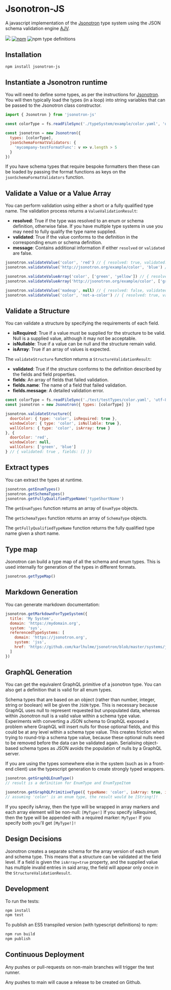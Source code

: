 # Jsonotron-JS

A javascript implementation of the [Jsonotron](https://github.com/karlhulme/jsonotron) type system using the JSON schema validation engine [AJV](https://ajv.js.org/).

![](https://github.com/karlhulme/jsonotron/workflows/CD/badge.svg)
[![npm](https://img.shields.io/npm/v/jsonotron-js.svg)](https://www.npmjs.com/package/jsonotron-js)
![npm type definitions](https://img.shields.io/npm/types/typescript)


## Installation

```bash
npm install jsonotron-js
```


## Instantiate a Jsonotron runtime

You will need to define some types, as per the instructions for [Jsonotron](https://github.com/karlhulme/jsonotron).  You will then typically load the types (in a loop) into string variables that can be passed to the Jsonotron class constructor.

```javascript
import { Jsonotron } from 'jsonotron-js'

const colorType = fs.readFileSync('./typeSystem/example/color.yaml', 'utf-8')

const jsonotron = new Jsonotron({
  types: [colorType],
  jsonSchemaFormatValidators: {
    'mycompany-testFormatFunc': v => v.length > 5
  }
})
```

If you have schema types that require bespoke formatters then these can be loaded by passing the format functions as keys on the `jsonSchemaFormatValidators` function.


## Validate a Value or a Value Array

You can perform validation using either a short or a fully qualified type name.  The validation process returns a `ValueValidationResult`:

* **resolved**: True if the type was resolved to an enum or schema definition, otherwise false.  If you have multiple type systems in use you may need to fully qualify the type name supplied.
* **validated**: True if the value conforms to the definition in the corresponding enum or schema definition.
* **message**: Contains additional information if either `resolved` or `validated` are false.

```javascript
jsonotron.validateValue('color', 'red') // { resolved: true, validated: true }
jsonotron.validateValue('http://jsonotron.org/example/color', 'blue') // { resolved: true, validated: true }

jsonotron.validateValueArray('color', ['green', 'yellow']) // { resolved: true, validated: true }
jsonotron.validateValueArray('http://jsonotron.org/example/color', ['green', 'yellow']) // { resolved: true, validated: true }

jsonotron.validateValue('madeup', null) // { resolved: false, validated: false, message: ... }
jsonotron.validateValue('color', 'not-a-color') // { resolved: true, validated: false, message: ... }
```


## Validate a Structure

You can validate a structure by specifying the requirements of each field.

* **isRequired**: True if a value must be supplied for the structure to be valid.  Null is a supplied value, although it may not be acceptable.
* **isNullable**: True if a value can be null and the structure remain valid.
* **isArray**: True if an array of values is expected.

The `validateStructure` function returns a `StructureValidationResult`:

* **validated**: True if the structure conforms to the definition described by the fields and field properties.
* **fields**: An array of fields that failed validation.
* **fields.name**: The name of a field that failed validation.
* **fields.message**: A detailed validation error.

```javascript
const colorType = fs.readFileSync('./test/testTypes/color.yaml', 'utf-8')
const jsonotron = new Jsonotron({ types: [colorType] })

jsonotron.validateStructure({
  doorColor: { type: 'color', isRequired: true },
  windowColor: { type: 'color', isNullable: true },
  wallColors: { type: 'color', isArray: true }
}, {
  doorColor: 'red',
  windowColor: null,
  wallColors: ['green', 'blue']
} // { validated: true , fields: [] })
```


## Extract types

You can extract the types at runtime.  

```javascript
jsonotron.getEnumTypes()
jsonotron.getSchemaTypes()
jsonotron.getFullyQualifiedTypeName('typeShortName')
```

The `getEnumTypes` function returns an array of `EnumType` objects.

The `getSchemaTypes` function returns an array of `SchemaType` objects.

The `getFullyQualifiedTypeName` function returns the fully qualified type name given a short name.


## Type map

Jsonotron can build a type map of all the schema and enum types.  This is used internally for generation of the types in different formats.

```javascript
jsonotron.getTypeMap()
```


## Markdown Generation

You can generate markdown documentation:

```javascript
jsonotron.getMarkdownForTypeSystem({
  title: 'My System',
  domain: 'https://mydomain.org',
  system: 'sys',
  referencedTypeSystems: [
    domain: 'https://jsonotron.org',
    system: 'jss',
    href: 'https://github.com/karlhulme/jsonotron/blob/master/systems/jss/docs.autogen.md'
  ]
})
```


## GraphQL Generation

You can get the equivalent GraphQL primitive of a jsonotron type.  You can also get a definition that is valid for all enum types.

Schema types that are based on an object (rather than number, integer, string or boolean) will be given the `JSON` type.  This is necessary because GraphQL uses null to represent requested but unpopulated data, whereas within Jsonotron null is a valid value within a schema type value.  Experiments with converting a JSON schema to GraphQL exposed a problem where GraphQL will insert nulls for those optional fields, and this could be at any level within a schema type value.  This creates friction when trying to round-trip a schema type value, because these optional nulls need to be removed before the data can be validated again. Serialising object-based schema types as JSON avoids the population of nulls by a GraphQL server.

If you are using the types somewhere else in the system (such as in a front-end client) use the typescript generation to create strongly typed wrappers.

```javascript
jsonotron.getGraphQLEnumType()
// result is a definition for EnumType and EnumTypeItem

jsonotron.getGraphQLPrimitiveType({ typeName: 'color', isArray: true, isRequired: true })
// assuming 'color' is an enum type, the result would be [String!]!
```

If you specify isArray, then the type will be wrapped in array markers and each array element will be non-null:  `[MyType!]`
If you specify isRequired, then the type will be appended with a required marker: `MyType!`
If you specify both you'll get `[MyType!]!`


## Design Decisions

Jsonotron creates a separate schema for the array version of each enum and schema type.  This means that a structure can be validated at the field level.  If a field is given the `isArray=true` property, and the supplied value has multiple invalid entries in said array, the field will appear only once in the `StructureValidationResult`.


## Development

To run the tests:

```bash
npm install
npm test
```

To publish an ES5 transpiled version (with typescript definitions) to npm:

```bash
npm run build
npm publish
```


## Continuous Deployment

Any pushes or pull-requests on non-main branches will trigger the test runner.

Any pushes to main will cause a release to be created on Github.
